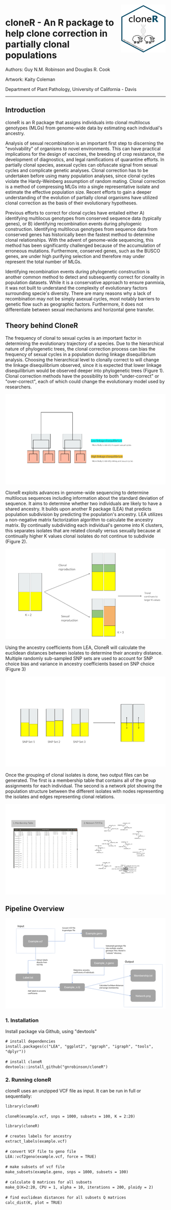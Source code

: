 <img align="right" width="140" height="150" src="https://github.com/gnrobinson/cloneR/blob/main/cloneR.png">

# cloneR - An R package to help clone correction in partially clonal populations
Authors: Guy N.M. Robinson and Douglas R. Cook

Artwork: Kaity Coleman

Department of Plant Pathology, University of California - Davis

---

## Introduction

cloneR is an R package that assigns individuals into clonal multilocus genotypes (MLGs) from genome-wide data by estimating each individual's ancestry.

Analysis of sexual recombination is an important first step to discerning the "evolvability" of organisms to novel environments. This can have practical implications for the design of vaccines, the breeding of crop resistance, the development of diagnostics, and legal ramifications of quarantine efforts. In partially clonal species, asexual cycles can obfuscate signal from sexual cycles and complicate genetic analyses. Clonal correction has to be undertaken before using many population analyses, since clonal cycles violate the Hardy-Weinberg assumption of random mating. Clonal correction is a method of compressing MLGs into a single representative isolate and estimate the effective population size. Recent efforts to gain a deeper understanding of the evolution of partially clonal organisms have utilized clonal correction as the basis of their evolutionary hypotheses.

Previous efforts to correct for clonal cycles have entailed either A) identifying multilocus genotypes from conserved sequence data (typically genes), or B) identifying recombination events during phylogenic construction. Identifying multilocus genotypes from sequence data from conserved genes has historically been the fastest method to determine clonal relationships. With the advent of genome-wide sequencing, this method has been significantly challenged because of the accumulation of erroneous mutations. Furthermore, conserved genes, such as the BUSCO genes, are under high purifying selection and therefore may under represent the total number of MLGs.

Identifying recombination events during phylogenetic construction is another common method to detect and subsequently correct for clonality in population datasets. While it is a conservative approach to ensure panmixia, it was not built to understand the complexity of evolutionary factors surrounding specie's diversity. There are many reasons why a lack of recombination may not be simply asexual cycles, most notably barriers to genetic flow such as geographic factors. Furthermore, it does not differentiate between sexual mechanisms and horizontal gene transfer.

## Theory behind CloneR

The frequency of clonal to sexual cycles is an important factor in determining the evolutionary trajectory of a species. Due to the hierarchical nature of phylogenetic trees, the clonal correction process can bias the frequency of sexual cycles in a population during linkage disequilibrium analysis. Choosing the hierarchical level to clonally correct to will change the linkage disequilibrium observed, since it is expected that lower linkage disequilibrium would be observed deeper into phylogenetic trees (Figure 1). Clonal correction methods have the possibility to both "under-correct" or "over-correct", each of which could change the evolutionary model used by researchers.

![](/phylogenetic_figure.png)

CloneR exploits advances in genome-wide sequencing to determine multilocus sequences including information about the standard deviation of sequence. It aims to determine whether two individuals are likely to have a shared ancestry. It builds upon another R package (LEA) that predicts population subdivision by predicting the population's ancestry. LEA utilizes a non-negative matrix factorization algorithm to calculate the ancestry matrix. By continually subdividing each individual's genome into K clusters, this separates isolates that are related clonally versus sexually because at continually higher K values clonal isolates do not continue to subdivide (Figure 2). 

![](/subdivision_figure.png)

Using the ancestry coefficients from LEA, CloneR will calculate the euclidean distances between isolates to determine their ancestry distance. Multiple randomly sub-sampled SNP sets are used to account for SNP choice bias and variance in ancestry coefficients based on SNP choice (Figure 3)

![](/variance_figure.png)

Once the grouping of clonal isolates is done, two output files can be generated. The first is a membership table that contains all of the group assignments for each individual. The second is a network plot showing the population structure between the different isolates with nodes representing the isolates and edges representing clonal relations.

![](/output_figure.png)

## Pipeline Overview

![](/cloneR_pipeline.png)

### 1. Installation
Install package via Github, using "devtools"
```{r}
# install dependencies
install.packages(c("LEA", "ggplot2", "ggraph", "igraph", "tools", "dplyr"))

# install cloneR
devtools::install_github("gnrobinson/cloneR")
```

### 2. Running cloneR
cloneR uses an unzipped VCF file as input. It can be run in full or sequentially:
```{r}
library(cloneR)

cloneR(example.vcf, snps = 1000, subsets = 100, K = 2:20)
```

```{r}
library(cloneR)

# creates labels for ancestry
extract_labels(example.vcf)

# convert VCF file to geno file
LEA::vcf2geno(example.vcf, force = TRUE)

# make subsets of vcf file
make_subsets(example.geno, snps = 1000, subsets = 100)

# calculate Q matrices for all subsets
make_Q(K=2:20, CPU = 1, alpha = 10, iterations = 200, ploidy = 2)

# find euclidean distances for all subsets Q matrices
calc_dist(K, plot = TRUE)
```


